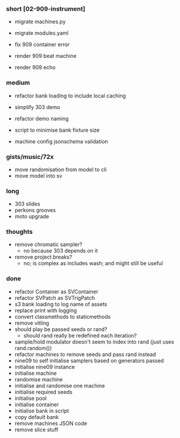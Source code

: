 ### short [02-909-instrument]

- migrate machines.py
- migrate modules.yaml

- fix 909 container error
- render 909 beat machine
- render 909 echo

### medium

- refactor bank loading to include local caching

- simplify 303 demo

- refactor demo naming
- script to minimise bank fixture size
- machine config jsonschema validation

### gists/music/72x 

- move randomisation from model to cli
- move model into sv

### long

- 303 slides
- perkons grooves
- moto upgrade

### thoughts

- remove chromatic sampler?
  - no because 303 depends on it
- remove project breaks?
  - no; is complex as includes wash; and might still be useful

### done

- refactor Container as SVContainer
- refactor SVPatch as SVTrigPatch
- s3 bank loading to log name of assets
- replace print with logging
- convert classmethods to staticmethods
- remove vitling
- should play be passed seeds or rand? 
  - should rand really be redefined each iteration?
- sample/hold modulator doesn't seem to index into rand (just uses rand.random())
- refactor machines to remove seeds and pass rand instead
- nine09 to self initialise samplers based on generators passed
- initialise nine09 instance
- initialise machine
- randomise machine
- initialise and randomise one machine 
- initialise required seeds 
- initialise pool 
- initialise container
- initialise bank in script
- copy default bank
- remove machines JSON code
- remove slice stuff

